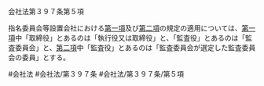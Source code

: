 会社法第３９７条第５項

指名委員会等設置会社における[第一項](会社法＿＿＿＿第３９７条第１項)及び[第二項](会社法＿＿＿＿第３９７条第２項)の規定の適用については、[第一項](会社法＿＿＿＿第３９７条第１項)中「取締役」とあるのは「執行役又は取締役」と、「監査役」とあるのは「監査委員会」と、[第二項](会社法＿＿＿＿第３９７条第２項)中「監査役」とあるのは「監査委員会が選定した監査委員会の委員」とする。

#会社法
#会社法/第３９７条
#会社法/第３９７条/第５項
